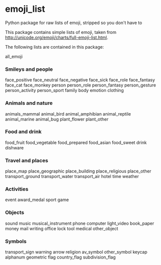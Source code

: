 # emoji_list
Python package for raw lists of emoji, stripped so you don't have to

This package contains simple lists of emoji, taken from http://unicode.org/emoji/charts/full-emoji-list.html. 

The following lists are contained in this package: 

all_emoji

### Smileys and people
face_positive
face_neutral
face_negative
face_sick
face_role
face_fantasy
face_cat
face_monkey
person
person_role
person_fantasy
person_gesture
person_activity
person_sport
family
body
emotion
clothing

### Animals and nature
animals_mammal
animal_bird
animal_amphibian
animal_reptile
animal_marine
animal_bug
plant_flower
plant_other

### Food and drink
food_fruit
food_vegetable
food_prepared
food_asian
food_sweet
drink
dishware

### Travel and places
place_map
place_geographic
place_building
place_religious
place_other
transport_ground
transport_water
transport_air
hotel
time
weather

### Activities
event
award_medal
sport
game

### Objects
sound
music
musical_instrument
phone
computer
light_video
book_paper
money
mail
writing
office
lock
tool
medical
other_object

### Symbols
transport_sign
warning
arrow
religion
av_symbol
other_symbol
keycap
alphanum
geometric
flag
country_flag
subdivision_flag